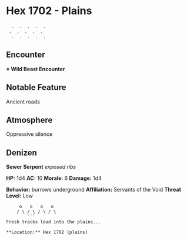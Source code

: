 # Hex 1702 - Plains
```
  .  .  .  .  .
 .  .  .  .  .
  .  .  .  .  .
```

## Encounter

※ **Wild Beast Encounter**

## Notable Feature

Ancient roads

## Atmosphere

Oppressive silence

## Denizen

**Sewer Serpent**
*exposed ribs*

**HP:** 1d4 **AC:** 10 **Morale:** 6
**Damage:** 1d4

**Behavior:** burrows underground
**Affiliation:** Servants of the Void
**Threat Level:** Low

```
     o   o   o   o
    / \ / \ / \ / \
        ```
Fresh tracks lead into the plains...

**Location:** Hex 1702 (plains)
